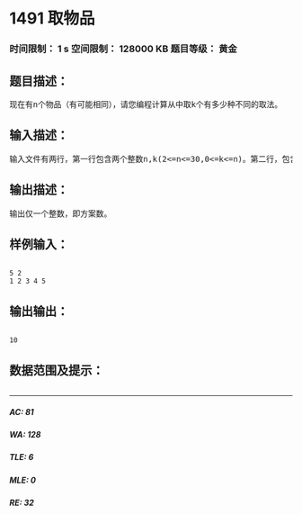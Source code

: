 # 1491 取物品   
### 时间限制： 1 s     空间限制： 128000 KB     题目等级： 黄金  
## 题目描述：  

<pre>
现在有n个物品（有可能相同），请您编程计算从中取k个有多少种不同的取法。
</pre>
  
  
## 输入描述：  

<pre>
输入文件有两行，第一行包含两个整数n,k(2<=n<=30,0<=k<=n)。第二行，包含n个整数表示物品的编号（范围1..1000）。编号相同的物品看作同一种物品。
</pre>
  
  
## 输出描述：  

<pre>
输出仅一个整数，即方案数。
</pre>
  
  
## 样例输入：  

<pre><code>
5 2
1 2 3 4 5
</code></pre>
  
  
## 输出输出：  

<pre><code>
10
</code></pre>
  
  
## 数据范围及提示：  

<pre>
</pre>
  
  
***  

##### AC: 81  
##### WA: 128  
##### TLE: 6  
##### MLE: 0  
##### RE: 32  
